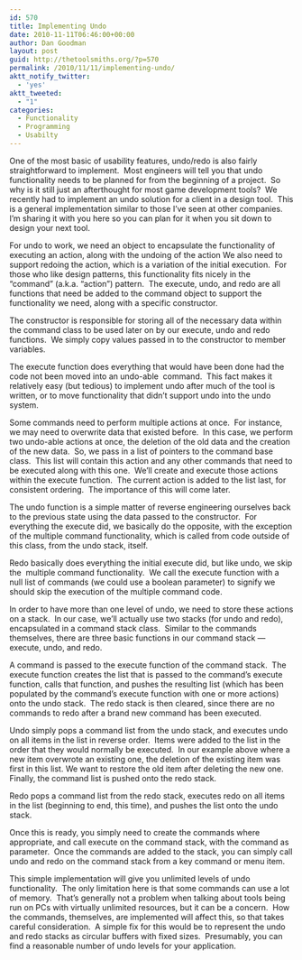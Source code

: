 ```yaml
---
id: 570
title: Implementing Undo
date: 2010-11-11T06:46:00+00:00
author: Dan Goodman
layout: post
guid: http://thetoolsmiths.org/?p=570
permalink: /2010/11/11/implementing-undo/
aktt_notify_twitter:
  - 'yes'
aktt_tweeted:
  - "1"
categories:
  - Functionality
  - Programming
  - Usabilty
---
```

One of the most basic of usability features, undo/redo is also fairly straightforward to implement.  Most engineers will tell you that undo functionality needs to be planned for from the beginning of a project.  So why is it still just an afterthought for most game development tools?  We recently had to implement an undo solution for a client in a design tool.  This is a general implementation similar to those I&#8217;ve seen at other companies.  I&#8217;m sharing it with you here so you can plan for it when you sit down to design your next tool.

For undo to work, we need an object to encapsulate the functionality of executing an action, along with the undoing of the action We also need to support redoing the action, which is a variation of the initial execution.  For those who like design patterns, this functionality fits nicely in the &#8220;command&#8221; (a.k.a. &#8220;action&#8221;) pattern.  The execute, undo, and redo are all functions that need be added to the command object to support the functionality we need, along with a specific constructor.

The constructor is responsible for storing all of the necessary data within the command class to be used later on by our execute, undo and redo functions.  We simply copy values passed in to the constructor to member variables.

The execute function does everything that would have been done had the code not been moved into an undo-able  command.  This fact makes it relatively easy (but tedious) to implement undo after much of the tool is written, or to move functionality that didn&#8217;t support undo into the undo system.

Some commands need to perform multiple actions at once.  For instance, we may need to overwrite data that existed before.  In this case, we perform two undo-able actions at once, the deletion of the old data and the creation of the new data.  So, we pass in a list of pointers to the command base class.  This list will contain this action and any other commands that need to be executed along with this one.  We&#8217;ll create and execute those actions within the execute function.  The current action is added to the list last, for consistent ordering.  The importance of this will come later.

The undo function is a simple matter of reverse engineering ourselves back to the previous state using the data passed to the constructor.  For everything the execute did, we basically do the opposite, with the exception of the multiple command functionality, which is called from code outside of this class, from the undo stack, itself.

Redo basically does everything the initial execute did, but like undo, we skip the  multiple command functionality.  We call the execute function with a null list of commands (we could use a boolean parameter) to signify we should skip the execution of the multiple command code.

In order to have more than one level of undo, we need to store these actions on a stack.  In our case, we&#8217;ll actually use two stacks (for undo and redo), encapsulated in a command stack class.  Similar to the commands themselves, there are three basic functions in our command stack &#8212; execute, undo, and redo.

A command is passed to the execute function of the command stack.  The execute function creates the list that is passed to the command&#8217;s execute function, calls that function, and pushes the resulting list (which has been populated by the command&#8217;s execute function with one or more actions) onto the undo stack.  The redo stack is then cleared, since there are no commands to redo after a brand new command has been executed.

Undo simply pops a command list from the undo stack, and executes undo on all items in the list in reverse order.  Items were added to the list in the order that they would normally be executed.  In our example above where a new item overwrote an existing one, the deletion of the existing item was first in this list. We want to restore the old item after deleting the new one.  Finally, the command list is pushed onto the redo stack.

Redo pops a command list from the redo stack, executes redo on all items in the list (beginning to end, this time), and pushes the list onto the undo stack.

Once this is ready, you simply need to create the commands where appropriate, and call execute on the command stack, with the command as parameter.  Once the commands are added to the stack, you can simply call undo and redo on the command stack from a key command or menu item.

This simple implementation will give you unlimited levels of undo functionality.  The only limitation here is that some commands can use a lot of memory.  That&#8217;s generally not a problem when talking about tools being run on PCs with virtually unlimited resources, but it can be a concern.  How the commands, themselves, are implemented will affect this, so that takes careful consideration.  A simple fix for this would be to represent the undo and redo stacks as circular buffers with fixed sizes.  Presumably, you can find a reasonable number of undo levels for your application.